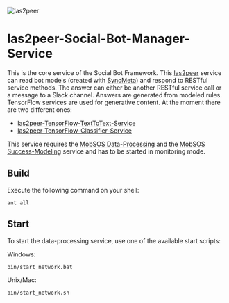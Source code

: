 ![las2peer](https://rwth-acis.github.io/las2peer/logo/vector/las2peer-logo.svg)

# las2peer-Social-Bot-Manager-Service
This is the core service of the Social Bot Framework. This [las2peer](https://github.com/rwth-acis/las2peer) service can read bot models (created with [SyncMeta](https://github.com/rwth-acis/syncmeta)) and respond to RESTful service methods. 
The answer can either be another RESTful service call or a message to a Slack channel.
Answers are generated from modeled rules. TensorFlow services are used for generative content. At the moment there are two different ones:
- [las2peer-TensorFlow-TextToText-Service](https://github.com/rwth-acis/las2peer-TensorFlow-TextToText-Service)
- [las2peer-TensorFlow-Classifier-Service](https://github.com/rwth-acis/las2peer-TensorFlow-Classifier-Service)

This service requires the [MobSOS Data-Processing](https://github.com/rwth-acis/mobsos-data-processing) and the [MobSOS Success-Modeling](https://github.com/rwth-acis/mobsos-success-modeling) service and has to be started in monitoring mode. 

Build
--------
Execute the following command on your shell:

```shell
ant all 
```

Start
--------

To start the data-processing service, use one of the available start scripts:

Windows:

```shell
bin/start_network.bat
```

Unix/Mac:
```shell
bin/start_network.sh
```
